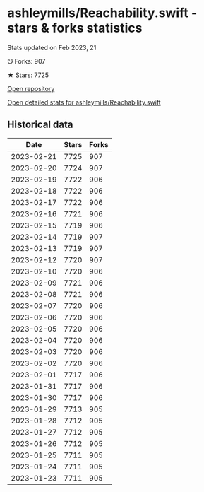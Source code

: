 # ashleymills/Reachability.swift - stars & forks statistics

Stats updated on Feb 2023, 21

☋ Forks: 907

★ Stars: 7725

[Open repository](https://github.com/ashleymills/Reachability.swift)

[Open detailed stats for ashleymills/Reachability.swift](https://reviewgithub.com/rep/ashleymills/Reachability.swift)

## Historical data
| Date | Stars | Forks |
|------|-------|-------|
| 2023-02-21 | 7725 | 907 | 
| 2023-02-20 | 7724 | 907 | 
| 2023-02-19 | 7722 | 906 | 
| 2023-02-18 | 7722 | 906 | 
| 2023-02-17 | 7722 | 906 | 
| 2023-02-16 | 7721 | 906 | 
| 2023-02-15 | 7719 | 906 | 
| 2023-02-14 | 7719 | 907 | 
| 2023-02-13 | 7719 | 907 | 
| 2023-02-12 | 7720 | 907 | 
| 2023-02-10 | 7720 | 906 | 
| 2023-02-09 | 7721 | 906 | 
| 2023-02-08 | 7721 | 906 | 
| 2023-02-07 | 7720 | 906 | 
| 2023-02-06 | 7720 | 906 | 
| 2023-02-05 | 7720 | 906 | 
| 2023-02-04 | 7720 | 906 | 
| 2023-02-03 | 7720 | 906 | 
| 2023-02-02 | 7720 | 906 | 
| 2023-02-01 | 7717 | 906 | 
| 2023-01-31 | 7717 | 906 | 
| 2023-01-30 | 7717 | 906 | 
| 2023-01-29 | 7713 | 905 | 
| 2023-01-28 | 7712 | 905 | 
| 2023-01-27 | 7712 | 905 | 
| 2023-01-26 | 7712 | 905 | 
| 2023-01-25 | 7711 | 905 | 
| 2023-01-24 | 7711 | 905 | 
| 2023-01-23 | 7711 | 905 | 


